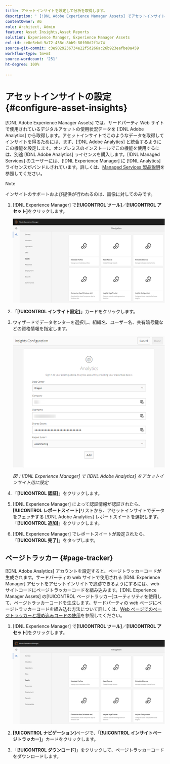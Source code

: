 ```yaml
---
title: アセットインサイトを設定して分析を取得します。
description: ' [!DNL Adobe Experience Manager Assets] でアセットインサイトを設定します。'
contentOwner: AG
role: Architect, Admin
feature: Asset Insights,Asset Reports
solution: Experience Manager, Experience Manager Assets
exl-id: ce0e3ebd-9a72-458c-8bb9-80f00d2f1a74
source-git-commit: c3e9029236734e22f5d266ac26b923eafbe0a459
workflow-type: tm+mt
source-wordcount: '251'
ht-degree: 100%

---
```


# アセットインサイトの設定 {#configure-asset-insights}

[!DNL Adobe Experience Manager Assets] では、サードパーティ Web サイトで使用されているデジタルアセットの使用状況データを [!DNL Adobe Analytics] から取得します。アセットインサイトでこのようなデータを取得してインサイトを得るためには、まず、[!DNL Adobe Analytics] と統合するようにこの機能を設定します。オンプレミスのインストールでこの機能を使用するには、別途 [!DNL Adobe Analytics] ライセンスを購入します。[!DNL Managed Services] のユーザーには、[!DNL Experience Manager] に [!DNL Analytics] ライセンスがバンドルされています。詳しくは、[Managed Services 製品説明](https://helpx.adobe.com/jp/legal/product-descriptions/adobe-experience-manager-managed-services.html)を参照してください。

>[!NOTE]
>
>インサイトのサポートおよび提供が行われるのは、画像に対してのみです。

1. [!DNL Experience Manager] で&#x200B;**[!UICONTROL ツール]**／**[!UICONTROL アセット]**&#x200B;をクリックします。

   ![chlimage_1-72](assets/chlimage_1-210.png)

1. 「**[!UICONTROL インサイト設定]**」カードをクリックします。
1. ウィザードでデータセンターを選択し、組織名、ユーザー名、共有暗号鍵などの資格情報を指定します。

   ![Experience Manager で Adobe Analytics をアセットインサイト用に設定](assets/insights_config2.png)

   *図：[!DNL Experience Manager] で [!DNL Adobe Analytics] をアセットインサイト用に設定*

1. 「**[!UICONTROL 認証]**」をクリックします。
1. [!DNL Experience Manager] によって認証情報が認証されたら、**[!UICONTROL レポートスイート]**&#x200B;リストから、アセットインサイトでデータをフェッチする [!DNL Adobe Analytics] レポートスイートを選択します。「**[!UICONTROL 追加]**」をクリックします。
1. [!DNL Experience Manager] でレポートスイートが設定されたら、「**[!UICONTROL 完了]**」をタップします。

## ページトラッカー {#page-tracker}

[!DNL Adobe Analytics] アカウントを設定すると、ページトラッカーコードが生成されます。サードパーティの web サイトで使用される [!DNL Experience Manager] アセットをアセットインサイトで追跡できるようにするには、web サイトコードにページトラッカーコードを組み込みます。[!DNL Experience Manager Assets] の[!UICONTROL ページトラッカー]ユーティリティを使用して、ページトラッカーコードを生成します。サードパーティの web ページにページトラッカーコードを組み込む方法について詳しくは、[Web ページでのページトラッカーと埋め込みコードの使用](/help/assets/use-page-tracker.md)を参照してください。

1. [!DNL Experience Manager] で&#x200B;**[!UICONTROL ツール]**／**[!UICONTROL アセット]**&#x200B;をクリックします。

   ![chlimage_1-73](assets/chlimage_1-214.png)

1. **[!UICONTROL ナビゲーション]**&#x200B;ページで、「**[!UICONTROL インサイトページトラッカー]**」カードをクリックします。
1. 「**[!UICONTROL ダウンロード]**」をクリックして、ページトラッカーコードをダウンロードします。
